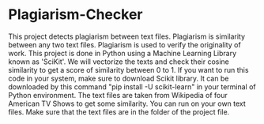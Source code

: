 # Plagiarism-Checker
This project detects plagiarism between text files. Plagiarism is similarity between any two text files. Plagiarism is used to verify the originality of work.
This project is done in Python using a Machine Learning Library known as 'SciKit'. 
We will vectorize the texts and check their cosine similarity to get a score of similarity between 0 to 1.
If you want to run this code in your system, make sure to download Scikit library.
It can be downloaded by this command "pip install -U scikit-learn" in your terminal of Python environment.
The text files are taken from Wikipedia of four American TV Shows to get some similarity.
You can run on your own text files. Make sure that the text files are in the folder of the project file.
